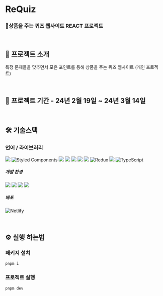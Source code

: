 


# ReQuiz

### 💜상품을 주는 퀴즈 웹사이트 REACT 프로젝트

<br>

## 🥨 프로젝트 소개

특정 문제들을 맞추면서 모은 포인트를 통해 상품을 주는 퀴즈 웹사이트 (개인 프로젝트)

<br>

## 📆 프로젝트 기간 - 24년 2월 19일 ~ 24년 3월 14일

<br>

## 🛠️ 기술스택

### 언어 / 라이브러리

<img src="https://img.shields.io/badge/html5-E34F26?style=for-the-badge&logo=html5&logoColor=white"> ![Styled Components](https://img.shields.io/badge/styled--components-DB7093?style=for-the-badge&logo=styled-components&logoColor=white)
 <img src="https://img.shields.io/badge/javascript-F7DF1E?style=for-the-badge&logo=javascript&logoColor=black"> <img src="https://img.shields.io/badge/react-61DAFB?style=for-the-badge&logo=react&logoColor=black"> <img src="https://img.shields.io/badge/React_Router-CA4245?style=for-the-badge&logo=react-router&logoColor=white"> <img src="https://img.shields.io/badge/swiper-6332F6?style=for-the-badge&logo=swiper&logoColor=white"> <img src="https://img.shields.io/badge/ESLint-4B32C3?style=for-the-badge&logo=ESLint&logoColor=white" /> ![Redux](https://img.shields.io/badge/redux-%23593d88.svg?style=for-the-badge&logo=redux&logoColor=white) <img src="https://img.shields.io/badge/Prettier-20B2AA?style=for-the-badge&logo=Prettier&logoColor=white" />
![TypeScript](https://img.shields.io/badge/typescript-%23007ACC.svg?style=for-the-badge&logo=typescript&logoColor=white)

##### 개발 환경

<img src="https://img.shields.io/badge/Visual_Studio-5C2D91?style=for-the-badge&logo=visual%20studio&logoColor=white"> <img src="https://img.shields.io/badge/Figma-F24E1E?style=for-the-badge&logo=figma&logoColor=white"> <img src="https://img.shields.io/badge/vite-ACF3FF?style=for-the-badge&logo=vite&logoColor=black"> <img src="https://img.shields.io/badge/pnpm-F69220?style=for-the-badge&logo=pnpm&logoColor=white"> 

##### 배포

![Netlify](https://img.shields.io/badge/netlify-%23000000.svg?style=for-the-badge&logo=netlify&logoColor=#00C7B7)

<br>

## ⚙️ 실행 하는법

### 패키지 설치

```bash
pnpm i
```

### 프로젝트 실행

```bash
pnpm dev
```
